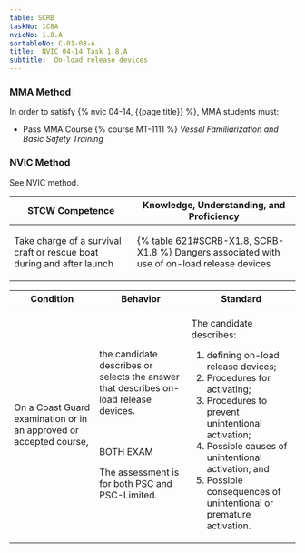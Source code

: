 ```yaml
---
table: SCRB
taskNo: 1C8A
nvicNo: 1.8.A 
sortableNo: C-01-08-A
title:  NVIC 04-14 Task 1.8.A
subtitle:  On-load release devices
---
```



### MMA Method

In order to satisfy  {% nvic 04-14, {{page.title}}  %}, MMA students must:

* Pass MMA Course {% course MT-1111 %}  *Vessel Familiarization and Basic Safety Training*


### NVIC Method

<a onclick="togglevisibility('nvic_methods')" >See NVIC method.</a>

<div id='nvic_methods' class='hide'>

<table>
<thead>
<tr>
<th class='forty'> STCW Competence </th>
<th class='sixty'> Knowledge, Understanding, and Proficiency </th>
</tr>
</thead>




<tbody>
<tr><td markdown='1'>

Take charge of a survival craft or rescue boat during and after launch

</td><td markdown='1'>

{% table 621#SCRB-X1.8, SCRB-X1.8 %} Dangers associated with use of on-load release devices

</td></tr>


</tbody>
</table>


<table>
<thead>
<tr><th class='twenty'>  Condition </th><th class='twenty'> Behavior </th><th  class='sixty'>Standard </th></tr>
</thead>
<tbody >



<tr><td markdown='1'>

On a Coast Guard examination or in an approved or accepted course,

</td><td markdown='1'>

the candidate describes or selects the answer that describes on-load release devices.

<br>

<div class="tooltip" markdown='1'>

BOTH
EXAM

The assessment is for both PSC and PSC-Limited.

</div>


</td><td markdown='1'>

The candidate describes:

1. defining on-load release devices;
2. Procedures for activating;
3. Procedures to prevent unintentional activation;
4. Possible causes of unintentional activation; and 
5. Possible consequences of unintentional or premature activation. 

</td></tr>
</tbody>
</table>
</div>
